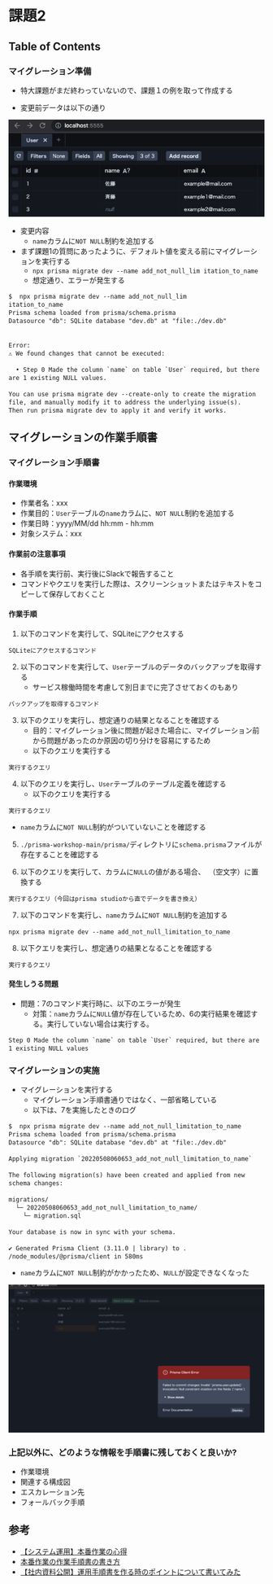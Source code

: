 # 課題2
## Table of Contents
<!-- START doctoc -->
<!-- END doctoc -->

### マイグレーション準備

- 特大課題がまだ終わっていないので、課題１の例を取って作成する

- 変更前データは以下の通り

![](../../../assets/service_ope_migration_prisma_before.png)

- 変更内容
  - `name`カラムに`NOT NULL`制約を追加する
- まず課題1の質問にあったように、デフォルト値を変える前にマイグレーションを実行する
  - `npx prisma migrate dev --name add_not_null_lim
itation_to_name`
  - 想定通り、エラーが発生する

```shell
$  npx prisma migrate dev --name add_not_null_lim
itation_to_name 
Prisma schema loaded from prisma/schema.prisma
Datasource "db": SQLite database "dev.db" at "file:./dev.db"


Error: 
⚠️ We found changes that cannot be executed:

  • Step 0 Made the column `name` on table `User` required, but there are 1 existing NULL values.

You can use prisma migrate dev --create-only to create the migration file, and manually modify it to address the underlying issue(s).
Then run prisma migrate dev to apply it and verify it works.
```

## マイグレーションの作業手順書
### マイグレーション手順書

#### 作業環境

- 作業者名：xxx
- 作業目的：`User`テーブルの`name`カラムに、`NOT NULL`制約を追加する
- 作業日時：yyyy/MM/dd hh:mm - hh:mm
- 対象システム：xxx

#### 作業前の注意事項

- 各手順を実行前、実行後にSlackで報告すること
- コマンドやクエリを実行した際は、スクリーンショットまたはテキストをコピーして保存しておくこと

#### 作業手順

1. 以下のコマンドを実行して、SQLiteにアクセスする

`SQLiteにアクセスするコマンド`

2. 以下のコマンドを実行して、`User`テーブルのデータのバックアップを取得する
   - サービス稼働時間を考慮して別日までに完了させておくのもあり

`バックアップを取得するコマンド`

3. 以下のクエリを実行し、想定通りの結果となることを確認する
   - 目的：マイグレーション後に問題が起きた場合に、マイグレーション前から問題があったのか原因の切り分けを容易にするため
   - 以下のクエリを実行する

`実行するクエリ`

4. 以下のクエリを実行し、`User`テーブルのテーブル定義を確認する
   - 以下のクエリを実行する

`実行するクエリ`

   - `name`カラムに`NOT NULL`制約がついていないことを確認する

5. `./prisma-workshop-main/prisma/`ディレクトリに`schema.prisma`ファイルが存在することを確認する

6. 以下のクエリを実行して、カラムに`NULL`の値がある場合、` `（空文字）に置換する

`実行するクエリ（今回はprisma studioから直でデータを書き換え）`

7. 以下のコマンドを実行し、`name`カラムに`NOT NULL`制約を追加する
  
  `npx prisma migrate dev --name add_not_null_limitation_to_name`

8. 以下クエリを実行し、想定通りの結果となることを確認する

`実行するクエリ`

#### 発生しうる問題

- 問題：7のコマンド実行時に、以下のエラーが発生
  - 対策：`name`カラムに`NULL`値が存在しているため、6の実行結果を確認する。実行していない場合は実行する。

```shell
Step 0 Made the column `name` on table `User` required, but there are 1 existing NULL values
```

### マイグレーションの実施

- マイグレーションを実行する
  - マイグレーション手順書通りではなく、一部省略している
  - 以下は、7を実施したときのログ

```shell
$  npx prisma migrate dev --name add_not_null_limitation_to_name
Prisma schema loaded from prisma/schema.prisma
Datasource "db": SQLite database "dev.db" at "file:./dev.db"

Applying migration `20220508060653_add_not_null_limitation_to_name`

The following migration(s) have been created and applied from new schema changes:

migrations/
  └─ 20220508060653_add_not_null_limitation_to_name/
    └─ migration.sql

Your database is now in sync with your schema.

✔ Generated Prisma Client (3.11.0 | library) to .
/node_modules/@prisma/client in 580ms
```

- `name`カラムに`NOT NULL`制約がかかったため、`NULL`が設定できなくなった

![](../../../assets/service_ope_migratioin_prisma_error.png)

### 上記以外に、どのような情報を手順書に残しておくと良いか?

- 作業環境
- 関連する構成図
- エスカレーション先
- フォールバック手順
  
## 参考

- [【システム運用】本番作業の心得](https://teruyalog.com/production-work-knowledge/)
- [本番作業の作業手順書の書き方](https://note.com/rhayahi/n/nf3d98e0fd1fe)
- [【社内資料公開】運用手順書を作る時のポイントについて書いてみた](https://dev.classmethod.jp/articles/cm-operation-manual-howto/)